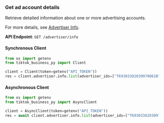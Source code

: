 
### Get ad account details <a name="list"></a>

Retrieve detailed information about one or more advertising accounts.

For more details, see [Advertiser Info](https://business-api.tiktok.com/portal/docs?id=1739593083610113).


**API Endpoint**: `GET /advertiser/info`

#### Synchronous Client

```python
from os import getenv
from tiktok_business_py import Client

client = Client(token=getenv("API_TOKEN"))
res = client.advertiser.info.list(advertiser_ids=["T69303382030970061B"])
```

#### Asynchronous Client

```python
from os import getenv
from tiktok_business_py import AsyncClient

client = AsyncClient(token=getenv("API_TOKEN"))
res = await client.advertiser.info.list(advertiser_ids=["T69303382030970061B"])
```
